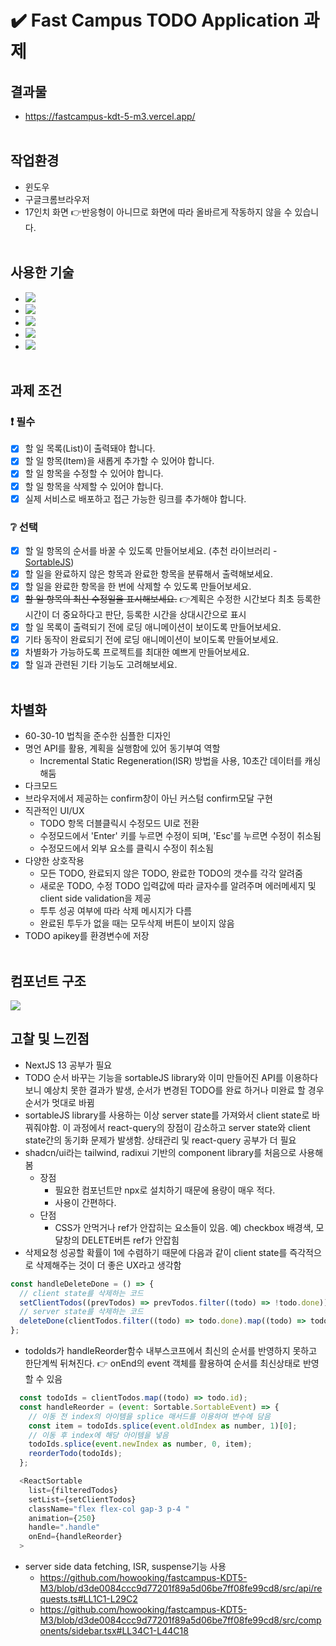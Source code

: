 # ✔️ Fast Campus TODO Application 과제

## 결과물

- https://fastcampus-kdt-5-m3.vercel.app/
  <br><br>

## 작업환경

- 윈도우
- 구글크롬브라우저
- 17인치 화면 👉반응형이 아니므로 화면에 따라 올바르게 작동하지 않을 수 있습니다.
  <br><br>

## 사용한 기술

- <img src="https://img.shields.io/badge/React-61DAFB?style=flat&logo=React&logoColor=white"/>
- <img src="https://img.shields.io/badge/Typescript-3178C6?style=flat&logo=typescript&logoColor=white"/>
- <img src="https://img.shields.io/badge/Next.js-000000?style=flat&logo=nextdotjs&logoColor=white"/>
- <img src="https://img.shields.io/badge/Tailwind CSS-06B6D4?style=flat&logo=tailwindcss&logoColor=white"/>
- <img src="https://img.shields.io/badge/React Query-FF4154?style=flat&logo=reactquery&logoColor=white"/>
  <br><br>

## 과제 조건

### ❗ 필수

- [x] 할 일 목록(List)이 출력돼야 합니다.
- [x] 할 일 항목(Item)을 새롭게 추가할 수 있어야 합니다.
- [x] 할 일 항목을 수정할 수 있어야 합니다.
- [x] 할 일 항목을 삭제할 수 있어야 합니다.
- [x] 실제 서비스로 배포하고 접근 가능한 링크를 추가해야 합니다.

### ❔ 선택

- [x] 할 일 항목의 순서를 바꿀 수 있도록 만들어보세요. (추천 라이브러리 - [SortableJS](http://sortablejs.github.io/Sortable/))
- [x] 할 일을 완료하지 않은 항목과 완료한 항목을 분류해서 출력해보세요.
- [x] 할 일을 완료한 항목을 한 번에 삭제할 수 있도록 만들어보세요.
- [x] ~~할 일 항목의 최신 수정일을 표시해보세요.~~ 👉계획은 수정한 시간보다 최초 등록한 시간이 더 중요하다고 판단, 등록한 시간을 상대시간으로 표시
- [x] 할 일 목록이 출력되기 전에 로딩 애니메이션이 보이도록 만들어보세요.
- [x] 기타 동작이 완료되기 전에 로딩 애니메이션이 보이도록 만들어보세요.
- [x] 차별화가 가능하도록 프로젝트를 최대한 예쁘게 만들어보세요.
- [x] 할 일과 관련된 기타 기능도 고려해보세요.
      <br><br>

## 차별화

- 60-30-10 법칙을 준수한 심플한 디자인
- 명언 API를 활용, 계획을 실행함에 있어 동기부여 역할
  - Incremental Static Regeneration(ISR) 방법을 사용, 10초간 데이터를 캐싱해둠
- 다크모드
- 브라우저에서 제공하는 confirm창이 아닌 커스텀 confirm모달 구현
- 직관적인 UI/UX
  - TODO 항목 더블클릭시 수정모드 UI로 전환
  - 수정모드에서 'Enter' 키를 누르면 수정이 되며, 'Esc'를 누르면 수정이 취소됨
  - 수정모드에서 외부 요소를 클릭시 수정이 취소됨
- 다양한 상호작용
  - 모든 TODO, 완료되지 않은 TODO, 완료한 TODO의 갯수를 각각 알려줌
  - 새로운 TODO, 수정 TODO 입력값에 따라 글자수를 알려주며 에러메세지 및 client side validation을 제공
  - 투투 성공 여부에 따라 삭제 메시지가 다름
  - 완료된 투두가 없을 때는 모두삭제 버튼이 보이지 않음
- TODO apikey를 환경변수에 저장
  <br><br>

## 컴포넌트 구조

<img src="https://github.com/KDT1-FE/KDT5-M3/blob/KDT5_LeeJungWoo/public/component-structure.png?raw=true"/>

## 고찰 및 느낀점

- NextJS 13 공부가 필요
- TODO 순서 바꾸는 기능을 sortableJS library와 이미 만들어진 API를 이용하다보니 예상치 못한 결과가 발생, 순서가 변경된 TODO를 완료 하거나 미완료 할 경우 순서가 멋대로 바뀜
- sortableJS library를 사용하는 이상 server state를 가져와서 client state로 바꿔줘야함. 이 과정에서 react-query의 장점이 감소하고 server state와 client state간의 동기화 문제가 발생함. 상태관리 및 react-query 공부가 더 필요
- shadcn/ui라는 tailwind, radixui 기반의 component library를 처음으로 사용해봄
  - 장점
    - 필요한 컴포넌트만 npx로 설치하기 때문에 용량이 매우 적다.
    - 사용이 간편하다.
  - 단점
    - CSS가 안먹거나 ref가 안잡히는 요소들이 있음. 예) checkbox 배경색, 모달창의 DELETE버튼 ref가 안잡힘
- 삭제요청 성공할 확률이 1에 수렴하기 때문에 다음과 같이 client state를 즉각적으로 삭제해주는 것이 더 좋은 UX라고 생각함

```js
const handleDeleteDone = () => {
  // client state를 삭제하는 코드
  setClientTodos((prevTodos) => prevTodos.filter((todo) => !todo.done));
  // server state를 삭제하는 코드
  deleteDone(clientTodos.filter((todo) => todo.done).map((todo) => todo.id));
};
```

- todoIds가 handleReorder함수 내부스코프에서 최신의 순서를 반영하지 못하고 한단계씩 뒤쳐진다. 👉 onEnd의 event 객체를 활용하여 순서를 최신상태로 반영할 수 있음

```js
  const todoIds = clientTodos.map((todo) => todo.id);
  const handleReorder = (event: Sortable.SortableEvent) => {
    // 이동 전 index의 아이템을 splice 매서드를 이용하여 변수에 담음
    const item = todoIds.splice(event.oldIndex as number, 1)[0];
    // 이동 후 index에 해당 아이템을 넣음
    todoIds.splice(event.newIndex as number, 0, item);
    reorderTodo(todoIds);
  };

  <ReactSortable
    list={filteredTodos}
    setList={setClientTodos}
    className="flex flex-col gap-3 p-4 "
    animation={250}
    handle=".handle"
    onEnd={handleReorder}
  >
```

- server side data fetching, ISR, suspense기능 사용
  - https://github.com/howooking/fastcampus-KDT5-M3/blob/d3de0084ccc9d77201f89a5d06be7ff08fe99cd8/src/api/requests.ts#LL1C1-L29C2
  - https://github.com/howooking/fastcampus-KDT5-M3/blob/d3de0084ccc9d77201f89a5d06be7ff08fe99cd8/src/components/sidebar.tsx#LL34C1-L44C18
